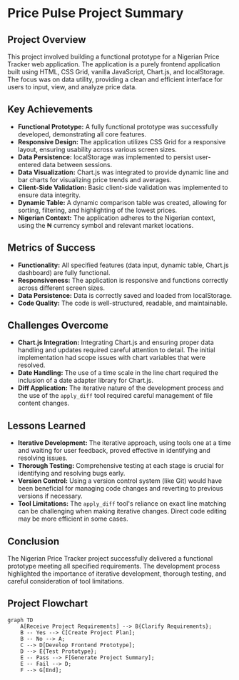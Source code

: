 # Price Pulse Project Summary

## Project Overview

This project involved building a functional prototype for a Nigerian Price Tracker web application. The application is a purely frontend application built using HTML, CSS Grid, vanilla JavaScript, Chart.js, and localStorage.  The focus was on data utility, providing a clean and efficient interface for users to input, view, and analyze price data.

## Key Achievements

*   **Functional Prototype:** A fully functional prototype was successfully developed, demonstrating all core features.
*   **Responsive Design:** The application utilizes CSS Grid for a responsive layout, ensuring usability across various screen sizes.
*   **Data Persistence:**  localStorage was implemented to persist user-entered data between sessions.
*   **Data Visualization:** Chart.js was integrated to provide dynamic line and bar charts for visualizing price trends and averages.
*   **Client-Side Validation:** Basic client-side validation was implemented to ensure data integrity.
*   **Dynamic Table:** A dynamic comparison table was created, allowing for sorting, filtering, and highlighting of the lowest prices.
*   **Nigerian Context:** The application adheres to the Nigerian context, using the ₦ currency symbol and relevant market locations.

## Metrics of Success

*   **Functionality:** All specified features (data input, dynamic table, Chart.js dashboard) are fully functional.
*   **Responsiveness:** The application is responsive and functions correctly across different screen sizes.
*   **Data Persistence:** Data is correctly saved and loaded from localStorage.
*   **Code Quality:** The code is well-structured, readable, and maintainable.

## Challenges Overcome

*   **Chart.js Integration:** Integrating Chart.js and ensuring proper data handling and updates required careful attention to detail.  The initial implementation had scope issues with chart variables that were resolved.
*   **Date Handling:**  The use of a time scale in the line chart required the inclusion of a date adapter library for Chart.js.
*   **Diff Application:**  The iterative nature of the development process and the use of the `apply_diff` tool required careful management of file content changes.

## Lessons Learned

*   **Iterative Development:** The iterative approach, using tools one at a time and waiting for user feedback, proved effective in identifying and resolving issues.
*   **Thorough Testing:**  Comprehensive testing at each stage is crucial for identifying and resolving bugs early.
*   **Version Control:** Using a version control system (like Git) would have been beneficial for managing code changes and reverting to previous versions if necessary.
*   **Tool Limitations:**  The `apply_diff` tool's reliance on exact line matching can be challenging when making iterative changes.  Direct code editing may be more efficient in some cases.

## Conclusion

The Nigerian Price Tracker project successfully delivered a functional prototype meeting all specified requirements.  The development process highlighted the importance of iterative development, thorough testing, and careful consideration of tool limitations.

## Project Flowchart

```mermaid
graph TD
    A[Receive Project Requirements] --> B{Clarify Requirements};
    B -- Yes --> C[Create Project Plan];
    B -- No --> A;
    C --> D[Develop Frontend Prototype];
    D --> E{Test Prototype};
    E -- Pass --> F[Generate Project Summary];
    E -- Fail --> D;
    F --> G[End];
```
